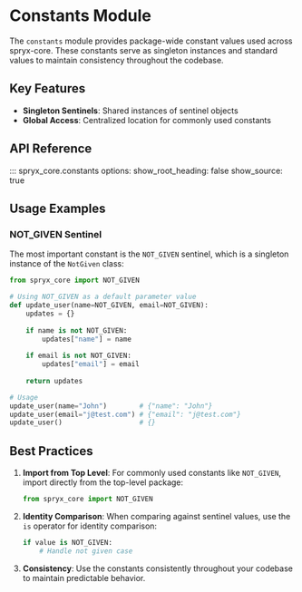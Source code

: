 # Constants Module

The `constants` module provides package-wide constant values used across spryx-core. These constants serve as singleton instances and standard values to maintain consistency throughout the codebase.

## Key Features

- **Singleton Sentinels**: Shared instances of sentinel objects
- **Global Access**: Centralized location for commonly used constants

## API Reference

::: spryx_core.constants
    options:
      show_root_heading: false
      show_source: true

## Usage Examples

### NOT_GIVEN Sentinel

The most important constant is the `NOT_GIVEN` sentinel, which is a singleton instance of the `NotGiven` class:

```python
from spryx_core import NOT_GIVEN

# Using NOT_GIVEN as a default parameter value
def update_user(name=NOT_GIVEN, email=NOT_GIVEN):
    updates = {}
    
    if name is not NOT_GIVEN:
        updates["name"] = name
        
    if email is not NOT_GIVEN:
        updates["email"] = email
        
    return updates

# Usage
update_user(name="John")        # {"name": "John"}
update_user(email="j@test.com") # {"email": "j@test.com"}
update_user()                   # {}
```

## Best Practices

1. **Import from Top Level**: For commonly used constants like `NOT_GIVEN`, import directly from the top-level package:

   ```python
   from spryx_core import NOT_GIVEN
   ```

2. **Identity Comparison**: When comparing against sentinel values, use the `is` operator for identity comparison:

   ```python
   if value is NOT_GIVEN:
       # Handle not given case
   ```

3. **Consistency**: Use the constants consistently throughout your codebase to maintain predictable behavior. 